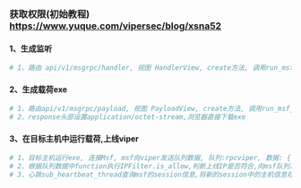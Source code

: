 ### 获取权限(初始教程) https://www.yuque.com/vipersec/blog/xsna52
#### 1、生成监听
```python
# 1、路由 api/v1/msgrpc/handler, 视图 HandlerView, create方法, 调用run_msf_module_realtime生成监听
```
#### 2、生成载荷exe
```python
# 1、路由api/v1/msgrpc/payload, 视图 PayloadView, create方法, 调用run_msf_module_realtime生成载荷
# 2、response头部设置application/octet-stream,浏览器直接下载exe
```
#### 3、在目标主机中运行载荷,上线viper
```python
# 1、目标主机运行exe, 连接Msf, msf向viper发送队列数据, 队列:rpcviper, 数据: {"function_call":{"function":"IPFilter.is_allow","kwargs":{"ip":"172.16.171.130"}},"response_queue":"rpcviper:rpc:QpLgYsoALqBVmnYBObtMCfhFtwphxDZO"}
# 2、根据队列数据中function执行IPFilter.is_allow,判断上线IP是否符合,向msf队列发送数据,队列:rpcviper:rpc:QpLgYsoALqBVmnYBObtMCfhFtwphxDZO
# 3、心跳sub_heartbeat_thread查询msf的session信息,将新的session中的主机信息存储入库,并向前端返回
```